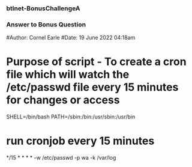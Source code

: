 ### btlnet-BonusChallengeA
###  Answer to Bonus Question


#Author:   Cornel Earle
#Date:  19 June 2022   04:18am
# Purpose of script  - To create a cron file which will watch the /etc/passwd file every 15 minutes for changes or access


SHELL=/bin/bash
PATH=/sbin:/bin:/usr/sbin:/usr/bin


#  run cronjob every 15 minutes
*/15 * * * *   -w /etc/passwd -p wa -k /var/log
